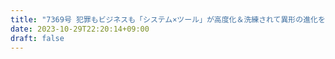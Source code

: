 ```yaml
---
title: "7369号 犯罪もビジネスも「システム×ツール」が高度化＆洗練されて異形の進化を遂げる"
date: 2023-10-29T22:20:14+09:00
draft: false
---
```


```
```

```
```
